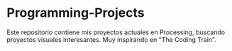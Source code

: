 # Programming-Projects

Este repositorio contiene mis proyectos actuales en Processing, buscando proyectos visuales interesantes. Muy inspirando en "The Coding Train".
